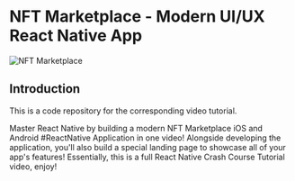 # NFT Marketplace - Modern UI/UX React Native App
![NFT Marketplace](https://www.linkedin.com/posts/prasanna-ram-9a810a212_first-app-collaboration-activity-6995065122922663937-65oy?utm_source=share&utm_medium=member_desktop)

## Introduction
This is a code repository for the corresponding video tutorial.

Master React Native by building a modern NFT Marketplace iOS and Android #ReactNative Application in one video! Alongside developing the application, you'll also build a special landing page to showcase all of your app's features! Essentially, this is a full React Native Crash Course Tutorial video, enjoy!
